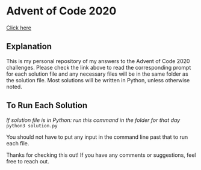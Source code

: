 # Advent of Code 2020
[Click here](https://adventofcode.com/2020)

## Explanation
This is my personal repository of my answers to the Advent of Code 2020 challenges. Please check the link above to read the corresponding prompt for each solution file and any necessary files will be in the same folder as the solution file. Most solutions will be written in Python, unless otherwise noted.

## To Run Each Solution
*If solution file is in Python: run this command in the folder for that day* `python3 solution.py`

You should not have to put any input in the command line past that to run each file.

Thanks for checking this out! If you have any comments or suggestions, feel free to reach out.